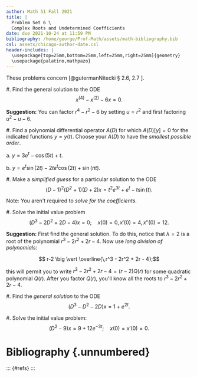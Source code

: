 ```yaml
---
author: Math 51 Fall 2021
title: |
  Problem Set 6 \
  Complex Roots and Undetermined Coefficients
date: due 2021-10-24 at 11:59 PM
bibliography: /home/george/Prof-Math/assets/math-bibliography.bib
csl: assets/chicago-author-date.csl
header-includes: |
  \usepackage[top=25mm,bottom=25mm,left=25mm,right=25mm]{geometry}
  \usepackage{palatino,mathpazo}
---
```


These problems concern [@gutermanNitecki § 2.6, 2.7 ].

#. Find the general solution to the ODE
   $$x^{(4)} - x^{(2)} - 6x = 0.$$
   
   **Suggestion:** You can factor $r^4 - r^2 - 6$ by setting $u=r^2$
   and first factoring $u^2 - u - 6$.

#. Find a polynomial differential operator $A(D)$ for which
   $A(D)[y] = 0$ for the indicated functions $y = y(t)$. Choose your
   $A(D)$ to have the *smallest possible order*.

   a. $y = 3e^t - \cos(5t) + t$.
   
   b. $y = e^t\sin(2t) - 2te^t\cos(2t) + \sin(\pi t)$. 

#. Make a *simplified guess*  for a particular solution to the ODE
   $$(D−1)^2(D^2+1)(D+2)x=t^2e^{3t}+e^t−t\sin(t).$$

   Note: You aren't required to *solve for the coefficients*.

#. Solve the initial value problem
   $$(D^3−2D^2+2D−4)x=0; \quad x(0) = 0,x'(0) =4,x''(0) =12.$$

   **Suggestion:** First find the general solution. To do this, notice
   that $\lambda = 2$ is a root of the polynomial $r^3 - 2r^2 +2r -
   4$. Now use *long division of polynomials*:
   
   $$ r-2 \big \vert \overline{\,r^3 - 2r^2 + 2r - 4};$$

   this will permit you to write $r^3 - 2r^2 + 2r - 4 = (r-2)Q(r)$ for
   some quadratic polynomial $Q(r)$. After you factor $Q(r)$, you'll
   know all the roots to $r^3 - 2r^2 +2r - 4$.

#. Find the *general solution* to the ODE $$(D^3 - D^2 - 2D)x = 1 + e^{2t}.$$

#. Solve the initial value problem:
   $$(D^2 - 9)x = 9 + 12e^{-3t}; \quad x(0) = x'(0) = 0.$$

# Bibliography {.unnumbered} 

::: {#refs} 
:::
